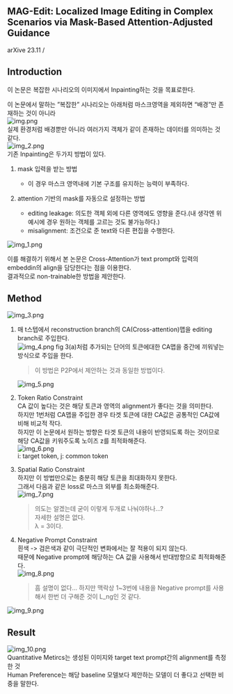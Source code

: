 MAG-Edit: Localized Image Editing in Complex Scenarios via Mask-Based Attention-Adjusted Guidance
---
arXive 23.11 /

## Introduction  
이 논문은 복잡한 시나리오의 이미지에서 Inpainting하는 것을 목표로한다.

이 논문에서 말하는 ”복잡한” 시나리오는 아래처럼 마스크영역을 제외하면 “배경”만 존재하는 것이 아니라  
![img.png](img.png)  
실제 환경처럼 배경뿐만 아니라 여러가지 객체가 같이 존재하는 데이터를 의미하는 것 같다.      
![img_2.png](img_2.png)  
기존 Inpainting은 두가지 방법이 있다.

1. mask 입력을 받는 방법 
   * 이 경우 마스크 영역내에 기본 구조를 유지하는 능력이 부족하다.

2. attention 기반의 mask를 자동으로 설정하는 방법
   * editing leakage: 의도한 객체 외에 다른 영역에도 영향을 준다.(내 생각엔 위 예시에 경우 원하는 객체를 고르는 것도 불가능하다.)
   * misalignment: 조건으로 준 text와 다른 편집을 수행한다.
                                
![img_1.png](img_1.png)

이를 해결하기 위해서 본 논문은 Cross-Attention가 text prompt와 입력의 embeddin의 align을 담당한다는 점을 이용한다.  
결과적으로 non-trainable한 방법을 제안한다.

## Method
![img_3.png](img_3.png)    
  

1. 매 t스텝에서 reconstruction branch의 CA(Cross-attention)맵을 editing branch로 주입한다.   
    ![img_4.png](img_4.png)
    fig 3(a)처럼 추가되는 단어의 토큰에대한 CA맵을 중간에 끼워넣는 방식으로 주입을 한다.
    > 이 방법은 P2P에서 제안하는 것과 동일한 방법이다.

    ![img_5.png](img_5.png)
2. Token Ratio Constraint    
    CA 값이 높다는 것은 해당 토큰과 영역의 alignment가 좋다는 것을 의미한다.  
    하지만 1번처럼 CA맵을 주입한 경우 타겟 토큰에 대한 CA값은 공통적인 CA값에 비해 비교적 작다.  
    하지만 이 논문에서 원하는 방향은 타겟 토큰의 내용이 반영되도록 하는 것이므로 해당 CA값을 키워주도록 노이즈 z를 최적화해준다.   
    ![img_6.png](img_6.png)  
    i: target token, j: common token

3. Spatial Ratio Constraint  
    하지만 이 방법만으로는 충분히 해당 토큰을 최대화하지 못한다.  
    그래서 다음과 같은 loss로 마스크 외부를 최소화해준다.      
    ![img_7.png](img_7.png)  
    > 의도는 알겠는데 굳이 이렇게 두개로 나눠야하나...?  
    > 자세한 설명은 없다.  
    > λ = 3이다.

4. Negative Prompt Constraint  
    흰색 -> 검은색과 같이 극단적인 변화에서는 잘 적용이 되지 않는다.  
    때문에 Negative prompt에 해당하는 CA 값을 사용해서 반대방향으로 최적화해준다.    
    ![img_8.png](img_8.png)  
    > 흠 설명이 없다... 하지만 맥락상 1~3번에 내용을 Negative prompt를 사용해서 한번 더 구해준 것이 L_ng인 것 같다.

![img_9.png](img_9.png)         
  
## Result
![img_10.png](img_10.png)  
Quantitative Metircs는 생성된 이미지와 target text prompt간의 alignment를 측정한 것  
Human Preference는 해당 baseline 모델보다 제안하는 모델이 더 좋다고 선택한 비중을 말한다.  
                                                              

